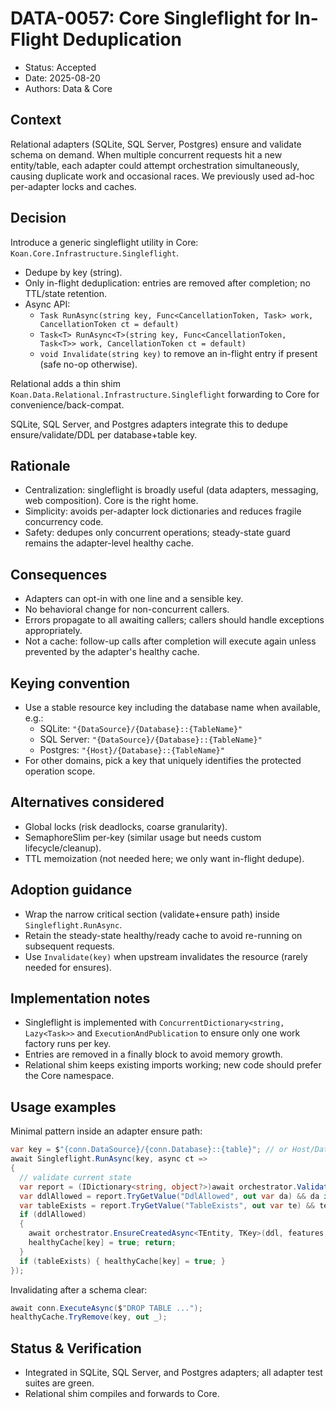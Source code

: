 # DATA-0057: Core Singleflight for In-Flight Deduplication

- Status: Accepted
- Date: 2025-08-20
- Authors: Data & Core

## Context

Relational adapters (SQLite, SQL Server, Postgres) ensure and validate schema on demand. When multiple concurrent requests hit a new entity/table, each adapter could attempt orchestration simultaneously, causing duplicate work and occasional races. We previously used ad-hoc per-adapter locks and caches.

## Decision

Introduce a generic singleflight utility in Core: `Koan.Core.Infrastructure.Singleflight`.

- Dedupe by key (string).
- Only in-flight deduplication: entries are removed after completion; no TTL/state retention.
- Async API:
  - `Task RunAsync(string key, Func<CancellationToken, Task> work, CancellationToken ct = default)`
  - `Task<T> RunAsync<T>(string key, Func<CancellationToken, Task<T>> work, CancellationToken ct = default)`
  - `void Invalidate(string key)` to remove an in-flight entry if present (safe no-op otherwise).

Relational adds a thin shim `Koan.Data.Relational.Infrastructure.Singleflight` forwarding to Core for convenience/back-compat.

SQLite, SQL Server, and Postgres adapters integrate this to dedupe ensure/validate/DDL per database+table key.

## Rationale

- Centralization: singleflight is broadly useful (data adapters, messaging, web composition). Core is the right home.
- Simplicity: avoids per-adapter lock dictionaries and reduces fragile concurrency code.
- Safety: dedupes only concurrent operations; steady-state guard remains the adapter-level healthy cache.

## Consequences

- Adapters can opt-in with one line and a sensible key.
- No behavioral change for non-concurrent callers.
- Errors propagate to all awaiting callers; callers should handle exceptions appropriately.
- Not a cache: follow-up calls after completion will execute again unless prevented by the adapter's healthy cache.

## Keying convention

- Use a stable resource key including the database name when available, e.g.:
  - SQLite: `"{DataSource}/{Database}::{TableName}"`
  - SQL Server: `"{DataSource}/{Database}::{TableName}"`
  - Postgres: `"{Host}/{Database}::{TableName}"`
- For other domains, pick a key that uniquely identifies the protected operation scope.

## Alternatives considered

- Global locks (risk deadlocks, coarse granularity).
- SemaphoreSlim per-key (similar usage but needs custom lifecycle/cleanup).
- TTL memoization (not needed here; we only want in-flight dedupe).

## Adoption guidance

- Wrap the narrow critical section (validate+ensure path) inside `Singleflight.RunAsync`.
- Retain the steady-state healthy/ready cache to avoid re-running on subsequent requests.
- Use `Invalidate(key)` when upstream invalidates the resource (rarely needed for ensures).

## Implementation notes

- Singleflight is implemented with `ConcurrentDictionary<string, Lazy<Task>>` and `ExecutionAndPublication` to ensure only one work factory runs per key.
- Entries are removed in a finally block to avoid memory growth.
- Relational shim keeps existing imports working; new code should prefer the Core namespace.

## Usage examples

Minimal pattern inside an adapter ensure path:

```csharp
var key = $"{conn.DataSource}/{conn.Database}::{table}"; // or Host/Database for Npgsql
await Singleflight.RunAsync(key, async ct =>
{
  // validate current state
  var report = (IDictionary<string, object?>)await orchestrator.ValidateAsync<TEntity, TKey>(ddl, features, ct);
  var ddlAllowed = report.TryGetValue("DdlAllowed", out var da) && da is bool b && b;
  var tableExists = report.TryGetValue("TableExists", out var te) && te is bool tb && tb;
  if (ddlAllowed)
  {
    await orchestrator.EnsureCreatedAsync<TEntity, TKey>(ddl, features, ct);
    healthyCache[key] = true; return;
  }
  if (tableExists) { healthyCache[key] = true; }
});
```

Invalidating after a schema clear:

```csharp
await conn.ExecuteAsync($"DROP TABLE ...");
healthyCache.TryRemove(key, out _);
```

## Status & Verification

- Integrated in SQLite, SQL Server, and Postgres adapters; all adapter test suites are green.
- Relational shim compiles and forwards to Core.
